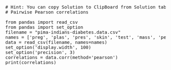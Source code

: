 <pre class="file" data-target="clipboard">
# Hint: You can copy Solution to ClipBoard from Solution tab in Step 4
# Pairwise Pearson correlations

from pandas import read_csv
from pandas import set_option
filename = "pima-indians-diabetes.data.csv"
names = ['preg', 'plas', 'pres', 'skin', 'test', 'mass', 'pedi', 'age', 'class']
data = read_csv(filename, names=names)
set_option('display.width', 100)
set_option('precision', 3)
correlations = data.corr(method='pearson')
print(correlations)

</pre>
